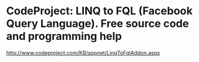 <!--
id: 170327546
link: http://kevinisom.info/post/170327546/codeproject-linq-to-fql-facebook-query-language
slug: codeproject-linq-to-fql-facebook-query-language
date: Mon Aug 24 2009 21:23:32 GMT+1200 (NZST)
raw: {"blog_name":"kevinisom","id":170327546,"post_url":"http://kevinisom.info/post/170327546/codeproject-linq-to-fql-facebook-query-language","slug":"codeproject-linq-to-fql-facebook-query-language","type":"link","date":"2009-08-24 09:23:32 GMT","timestamp":1251105812,"state":"published","format":"html","reblog_key":"4dtedP8x","tags":[],"short_url":"http://tmblr.co/Zw68YyA9ltw","highlighted":[],"feed_item":"http://www.codeproject.com/KB/aspnet/LinqToFqlAddon.aspx","from_feed_id":"650234","note_count":0,"title":"CodeProject: LINQ to FQL (Facebook Query Language). Free source code and programming help","url":"http://www.codeproject.com/KB/aspnet/LinqToFqlAddon.aspx","description":""}
publish: 2009-08-024
tags: 
title: CodeProject: LINQ to FQL (Facebook Query Language). Free source code and programming help
-->


CodeProject: LINQ to FQL (Facebook Query Language). Free source code and programming help
=========================================================================================

<http://www.codeproject.com/KB/aspnet/LinqToFqlAddon.aspx>

